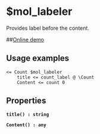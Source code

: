 # $mol_labeler

Provides label before the content.

##[Online demo](https://mol.js.org/app/demo/-/#demo=mol_labeler)

## Usage examples

```
<= Count $mol_labeler
	title <= count_label @ \Count
	Content <= count 0
```

## Properties

**`title() : string`**

**`Content() : any`**
